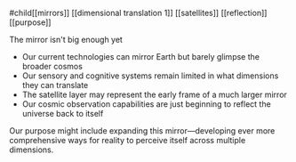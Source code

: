 #child[[mirrors]] [[dimensional translation 1]] [[satellites]] [[reflection]] [[purpose]]

The mirror isn't big enough yet

- Our current technologies can mirror Earth but barely glimpse the broader cosmos
- Our sensory and cognitive systems remain limited in what dimensions they can translate
- The satellite layer may represent the early frame of a much larger mirror
- Our cosmic observation capabilities are just beginning to reflect the universe back to itself

Our purpose might include expanding this mirror—developing ever more comprehensive ways for reality to perceive itself across multiple dimensions.